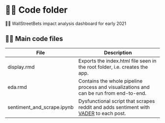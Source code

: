 # 👩‍💻 Code folder

💎🙌 WallStreetBets impact analysis dashboard for early 2021

## 👨‍🏫 Main code files

| File | Description|
|---|---|
|display.rmd|Exports the index.html file seen in the root folder, i.e. creates the app.|
|eda.rmd|Contains the whole pipeline process and visualizations and can be run from end-to-end.|
|sentiment_and_scrape.ipynb|Dysfunctional script that scrapes reddit and adds sentiment with [VADER](https://github.com/cjhutto/vaderSentiment) to each post.|
